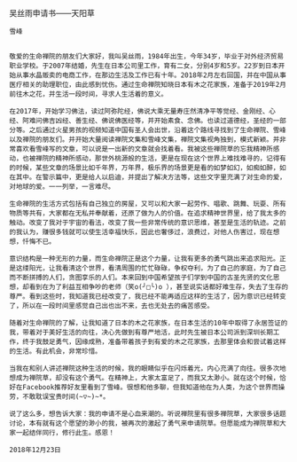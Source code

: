 吴丝雨申请书——天阳草

    雪峰


    敬爱的生命禅院的朋友们大家好，我叫吴丝雨，1984年出生，今年34岁，毕业于对外经济贸易职业学校。于2007年结婚，先生在日本公司里工作，育有二女，分别4岁和5岁。22岁到日本开始从事水晶贩卖的电商工作，在那边生活及工作已有十年。2018年2月左右回国，并在中国从事医疗相关的助理职位，由此感到忧伤。通过生命禅院知晓日本有木之花家族，准备于2019年2月前往木之花，并生活一段时间，寻求人生活着的意义。

    在2017年，开始学习佛法，读过阿弥陀经，佛说大乘无量寿庄然清净平等觉经、金刚经、心经、阿难问佛吉凶经、善生经、佛说佛医经等，并开始素食、念佛。也读过道德经，圣经的一部分等。之后通过火星男孩的视频知道中国有圣人会出世，沿着这个路线寻找到了生命禅院、雪峰以及禅院的朋友们。并开始大量阅读禅院文集和雪峰文集，禅院文集视角独到，模式新颖。并非常喜欢看雪峰写的文章，可以说是一出新的文章就会找着看。我被这些禅院草的忘我精神所感动，也被禅院的精神所感动，那世外桃源般的生活，更是在现在这个世界上难找难寻的，记得有的时候，某些文章的场景比如千年界，万年界，极乐界的场景更是看的如梦如幻，如痴如醉，如在其中。在警示篇中，更是给人以启迪，并提出了解决方法等，这些文字里充满了对生命的爱，对地球的爱。一一列举，一言难尽。

    生命禅院的生活方式包括有自己独立的房屋，又可以和大家一起劳作、唱歌、跳舞、玩耍、所有物质等共有，大家都在无私并奉献着，还原了做为人的价值。在追求精神世界里，给了我太多的触动。改变了我对于宇宙的看法，改变了我一些非常传统的意识思维，甚至是生活的轨迹。之前的我认为，赚很多钱就可以使生活幸福快乐，因此也奢侈过，浪费过，对他人伤害过，现在想想，忏悔不已。

    意识结构是一种无形的力量，而生命禅院正是这个力量，让我有更多的勇气跳出来追求阳光。正是这缕阳光，让我看清这个世界，看清周围的忙忙碌碌，争权夺利，为了自己的家庭，为了自己而不断拼搏的人们，贪图享乐的人们。本来回到中国希望孩子们学到中国的古圣先贤的文化思想，却看到在为了利益互相争吵的老师（笑o(╯□╰)o ），甚至说实话都好难生存，失去了生存的尊严。看到这些时，我知道我已经改变了，我已经不能再适应这样的生活了，因为意识已经转变了，所以在一段时间里感觉自己出也出不来，去也无处去的痛苦感受。

    随着对生命禅院的了解，让我知道了日本的木之花家族，在日本生活的10年中取得了永居签证的我，带着对于美好生活的向往，决心先做到有尊严地活，此时先生被日本公司派到深圳长期工作，终于我鼓足勇气，因缘成熟，准备带着孩子到有爱的木之花家族，去那里体会和尝试着这样的生活。有此机会，非常珍惜。

    当我在和别人讲述禅院这种生活的时候，我的眼睛似乎在闪烁着光，内心充满了向往。很多次地想成为禅院草，却没有这个勇气。在精神上，大家太富足了，而我又太渺小。就在这个时候，恰好在Facebook推荐好友里看到了雪峰。很想和他多聊，但我知道他在为人类，为这个世界而操劳，不敢耽误宝贵时间(~▽~)~*。

    说了这么多，想告诉大家：我的申请不是心血来潮的。听说禅院里有很多禅院草，大家很多话题讨论，本有就有这个愿望的渺小的我，被再次的激起了勇气来申请院草。但愿能成为禅院草和大家一起结伴同行，修行此生。感恩！

    2018年12月23日



